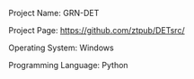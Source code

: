 Project Name: GRN-DET

Project Page: https://github.com/ztpub/DETsrc/

Operating System: Windows

Programming Language: Python
